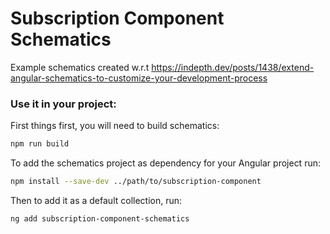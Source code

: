 # Subscription Component Schematics

Example schematics created w.r.t https://indepth.dev/posts/1438/extend-angular-schematics-to-customize-your-development-process

### Use it in your project:

First things first, you will need to build schematics:

```bash
npm run build
```

To add the schematics project as dependency for your Angular project run:

```bash
npm install --save-dev ../path/to/subscription-component
```

Then to add it as a default collection, run:

```bash
ng add subscription-component-schematics
```

